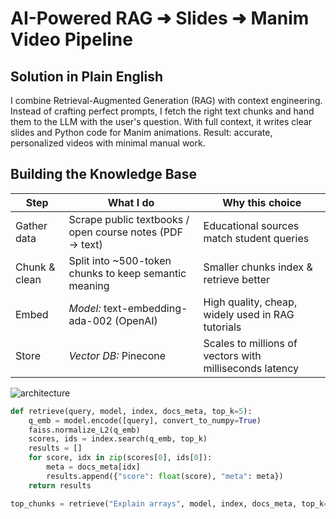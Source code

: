 # AI-Powered RAG ➜ Slides ➜ Manim Video Pipeline

## Solution in Plain English

I combine Retrieval-Augmented Generation (RAG) with context engineering. Instead of crafting perfect prompts, I fetch the right text chunks and hand them to the LLM with the user's question. With full context, it writes clear slides and Python code for Manim animations. Result: accurate, personalized videos with minimal manual work.

## Building the Knowledge Base

| Step | What I do | Why this choice |
|------|-----------|-----------------|
| Gather data | Scrape public textbooks / open course notes (PDF → text) | Educational sources match student queries |
| Chunk & clean | Split into ~500-token chunks to keep semantic meaning | Smaller chunks index & retrieve better |
| Embed | *Model:* text-embedding-ada-002 (OpenAI) | High quality, cheap, widely used in RAG tutorials |
| Store | *Vector DB:* Pinecone | Scales to millions of vectors with milliseconds latency |

![architecture](https://github.com/user-attachments/assets/00b51b1e-55ee-4845-bd60-74cab7b78b6c)

```python
def retrieve(query, model, index, docs_meta, top_k=5):
    q_emb = model.encode([query], convert_to_numpy=True)
    faiss.normalize_L2(q_emb)
    scores, ids = index.search(q_emb, top_k)
    results = []
    for score, idx in zip(scores[0], ids[0]):
        meta = docs_meta[idx]
        results.append({"score": float(score), "meta": meta})
    return results

top_chunks = retrieve("Explain arrays", model, index, docs_meta, top_k=5)
```
